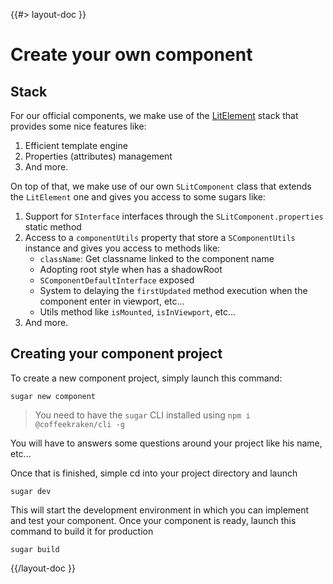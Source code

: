 <!--
/**
 * @name            Create your own
 * @namespace       doc.components
 * @type            Markdown
 * @platform        md
 * @status          stable
 * @menu            Documentation / Components           /doc/components/create-your-own
 *
 * @since           2.0.0
 * @author    Olivier Bossel <olivier.bossel@gmail.com> (https://olivierbossel.com)
 */
-->

{{#> layout-doc }}

# Create your own component

## Stack

For our official components, we make use of the [LitElement](https://lit.dev/) stack that provides some nice features like:

1. Efficient template engine
2. Properties (attributes) management
3. And more.

On top of that, we make use of our own `SLitComponent` class that extends the `LitElement` one and gives you access to some sugars like:

1. Support for `SInterface` interfaces through the `SLitComponent.properties` static method
2. Access to a `componentUtils` property that store a `SComponentUtils` instance and gives you access to methods like:
    - `className`: Get classname linked to the component name
    - Adopting root style when has a shadowRoot
    - `SComponentDefaultInterface` exposed
    - System to delaying the `firstUpdated` method execution when the component enter in viewport, etc...
    - Utils method like `isMounted`, `isInViewport`, etc...
3. And more.

## Creating your component project

To create a new component project, simply launch this command:

```shell
sugar new component
```

> You need to have the `sugar` CLI installed using `npm i @coffeekraken/cli -g`

You will have to answers some questions around your project like his name, etc...

Once that is finished, simple cd into your project directory and launch

```shell
sugar dev
```

This will start the development environment in which you can implement and test your component. Once your component is ready, launch this command to build it for production

```shell
sugar build
```

{{/layout-doc }}
